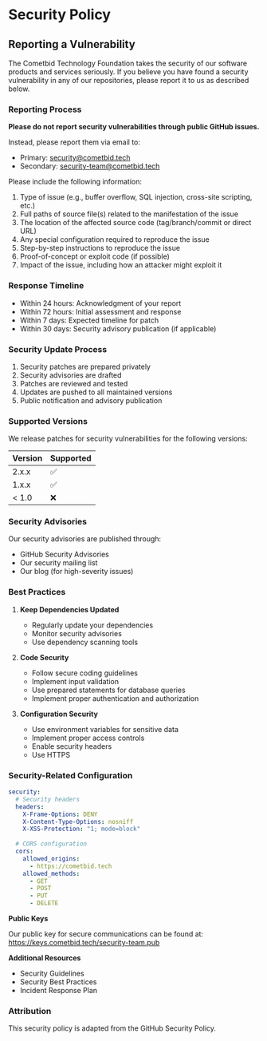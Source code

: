 # Security Policy

## Reporting a Vulnerability

The Cometbid Technology Foundation takes the security of our software products and services seriously. If you believe you have found a security vulnerability in any of our repositories, please report it to us as described below.

### Reporting Process

**Please do not report security vulnerabilities through public GitHub issues.**

Instead, please report them via email to:
- Primary: security@cometbid.tech
- Secondary: security-team@cometbid.tech

Please include the following information:

1. Type of issue (e.g., buffer overflow, SQL injection, cross-site scripting, etc.)
2. Full paths of source file(s) related to the manifestation of the issue
3. The location of the affected source code (tag/branch/commit or direct URL)
4. Any special configuration required to reproduce the issue
5. Step-by-step instructions to reproduce the issue
6. Proof-of-concept or exploit code (if possible)
7. Impact of the issue, including how an attacker might exploit it

### Response Timeline

- Within 24 hours: Acknowledgment of your report
- Within 72 hours: Initial assessment and response
- Within 7 days: Expected timeline for patch
- Within 30 days: Security advisory publication (if applicable)

### Security Update Process

1. Security patches are prepared privately
2. Security advisories are drafted
3. Patches are reviewed and tested
4. Updates are pushed to all maintained versions
5. Public notification and advisory publication

### Supported Versions

We release patches for security vulnerabilities for the following versions:

| Version | Supported          |
| ------- | ------------------ |
| 2.x.x   | :white_check_mark: |
| 1.x.x   | :white_check_mark: |
| < 1.0   | :x:                |

### Security Advisories

Our security advisories are published through:
- GitHub Security Advisories
- Our security mailing list
- Our blog (for high-severity issues)

### Best Practices

1. **Keep Dependencies Updated**
   - Regularly update your dependencies
   - Monitor security advisories
   - Use dependency scanning tools

2. **Code Security**
   - Follow secure coding guidelines
   - Implement input validation
   - Use prepared statements for database queries
   - Implement proper authentication and authorization

3. **Configuration Security**
   - Use environment variables for sensitive data
   - Implement proper access controls
   - Enable security headers
   - Use HTTPS

### Security-Related Configuration

```yaml
security:
  # Security headers
  headers:
    X-Frame-Options: DENY
    X-Content-Type-Options: nosniff
    X-XSS-Protection: "1; mode=block"
    
  # CORS configuration
  cors:
    allowed_origins:
      - https://cometbid.tech
    allowed_methods:
      - GET
      - POST
      - PUT
      - DELETE
```

**Public Keys**

Our public key for secure communications can be found at:
https://keys.cometbid.tech/security-team.pub

**Additional Resources**
* Security Guidelines
* Security Best Practices
* Incident Response Plan

### Attribution

This security policy is adapted from the GitHub Security Policy.

